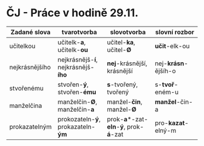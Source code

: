 # ČJ - Práce v hodině 29.11.
| Zadané slova   | tvarotvorba                            | slovotvorba                                   | slovní rozbor         |
| -------------- | -------------------------------------- | --------------------------------------------- | --------------------- |
| učitelkou      | učitelk-**a**, učitelk-**ou**          | učitel-**ka**, učitel-**Ø**                   | **učit**-elk-ou       |
| nejkrásnějšího | nejkrásnějš-**í**, nejkrásnějš-**ího** | **nej**-krásnější, krásnější                  | nej-**krásn**-ějšíh-o |
| stvořenému     | stvořen-**ý**, stvořen-**ému**         | **s**-tvořený, tvořený                        | s-**tvoř**-eném-u     |
| manželčina     | manželčin-**Ø**, manželčin-**a**       | manžel-**čin**, manžel-**Ø**                  | **manžel**-čin-a      |
| prokazatelným  | prokozateln-**ý**, prokazateln-**ým**  | prok-**a***-zat-**eln**-**ý**, prok-**á**-zat | pro-**kazat**-elný-m  |
